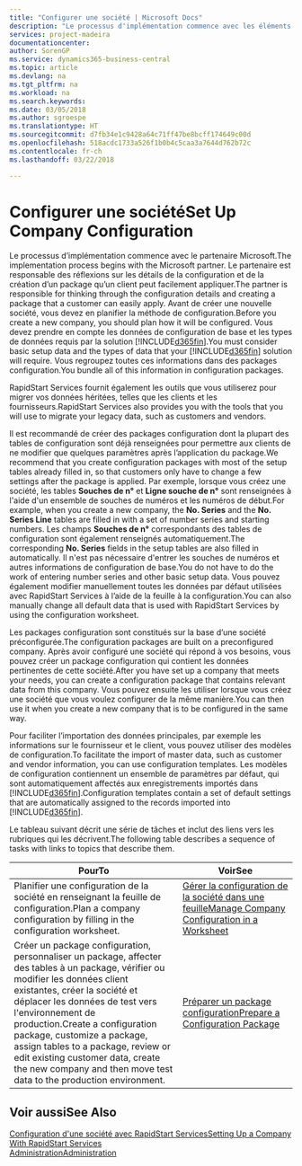 ```yaml
---
title: "Configurer une société | Microsoft Docs"
description: "Le processus d'implémentation commence avec les éléments requis par la solution Business Central. Vous regroupez toutes ces informations dans des packages configuration."
services: project-madeira
documentationcenter: 
author: SorenGP
ms.service: dynamics365-business-central
ms.topic: article
ms.devlang: na
ms.tgt_pltfrm: na
ms.workload: na
ms.search.keywords: 
ms.date: 03/05/2018
ms.author: sgroespe
ms.translationtype: HT
ms.sourcegitcommit: d7fb34e1c9428a64c71ff47be8bcff174649c00d
ms.openlocfilehash: 518acdc1733a526f1b0b4c5caa3a7644d762b72c
ms.contentlocale: fr-ch
ms.lasthandoff: 03/22/2018

---
```

# <a name="set-up-company-configuration"></a><span data-ttu-id="89527-104">Configurer une société</span><span class="sxs-lookup"><span data-stu-id="89527-104">Set Up Company Configuration</span></span>
<span data-ttu-id="89527-105">Le processus d’implémentation commence avec le partenaire Microsoft.</span><span class="sxs-lookup"><span data-stu-id="89527-105">The implementation process begins with the Microsoft partner.</span></span> <span data-ttu-id="89527-106">Le partenaire est responsable des réflexions sur les détails de la configuration et de la création d’un package qu’un client peut facilement appliquer.</span><span class="sxs-lookup"><span data-stu-id="89527-106">The partner is responsible for thinking through the configuration details and creating a package that a customer can easily apply.</span></span> <span data-ttu-id="89527-107">Avant de créer une nouvelle société, vous devez en planifier la méthode de configuration.</span><span class="sxs-lookup"><span data-stu-id="89527-107">Before you create a new company, you should plan how it will be configured.</span></span> <span data-ttu-id="89527-108">Vous devez prendre en compte les données de configuration de base et les types de données requis par la solution [!INCLUDE[d365fin](includes/d365fin_md.md)].</span><span class="sxs-lookup"><span data-stu-id="89527-108">You must consider basic setup data and the types of data that your [!INCLUDE[d365fin](includes/d365fin_md.md)] solution will require.</span></span> <span data-ttu-id="89527-109">Vous regroupez toutes ces informations dans des packages configuration.</span><span class="sxs-lookup"><span data-stu-id="89527-109">You bundle all of this information in configuration packages.</span></span>

<span data-ttu-id="89527-110">RapidStart Services fournit également les outils que vous utiliserez pour migrer vos données héritées, telles que les clients et les fournisseurs.</span><span class="sxs-lookup"><span data-stu-id="89527-110">RapidStart Services also provides you with the tools that you will use to migrate your legacy data, such as customers and vendors.</span></span>  

<span data-ttu-id="89527-111">Il est recommandé de créer des packages configuration dont la plupart des tables de configuration sont déjà renseignées pour permettre aux clients de ne modifier que quelques paramètres après l’application du package.</span><span class="sxs-lookup"><span data-stu-id="89527-111">We recommend that you create configuration packages with most of the setup tables already filled in, so that customers only have to change a few settings after the package is applied.</span></span> <span data-ttu-id="89527-112">Par exemple, lorsque vous créez une société, les tables **Souches de n°** et **Ligne souche de n°** sont renseignées à l'aide d'un ensemble de souches de numéros et les numéros de début.</span><span class="sxs-lookup"><span data-stu-id="89527-112">For example, when you create a new company, the **No. Series** and the **No. Series Line** tables are filled in with a set of number series and starting numbers.</span></span> <span data-ttu-id="89527-113">Les champs **Souches de n°** correspondants des tables de configuration sont également renseignés automatiquement.</span><span class="sxs-lookup"><span data-stu-id="89527-113">The corresponding **No. Series** fields in the setup tables are also filled in automatically.</span></span> <span data-ttu-id="89527-114">Il n'est pas nécessaire d'entrer les souches de numéros et autres informations de configuration de base.</span><span class="sxs-lookup"><span data-stu-id="89527-114">You do not have to do the work of entering number series and other basic setup data.</span></span> <span data-ttu-id="89527-115">Vous pouvez également modifier manuellement toutes les données par défaut utilisées avec RapidStart Services à l’aide de la feuille à la configuration.</span><span class="sxs-lookup"><span data-stu-id="89527-115">You can also manually change all default data that is used with RapidStart Services by using the configuration worksheet.</span></span>  

<span data-ttu-id="89527-116">Les packages configuration sont constitués sur la base d’une société préconfigurée.</span><span class="sxs-lookup"><span data-stu-id="89527-116">The configuration packages are built on a preconfigured company.</span></span> <span data-ttu-id="89527-117">Après avoir configuré une société qui répond à vos besoins, vous pouvez créer un package configuration qui contient les données pertinentes de cette société.</span><span class="sxs-lookup"><span data-stu-id="89527-117">After you have set up a company that meets your needs, you can create a configuration package that contains relevant data from this company.</span></span> <span data-ttu-id="89527-118">Vous pouvez ensuite les utiliser lorsque vous créez une société que vous voulez configurer de la même manière.</span><span class="sxs-lookup"><span data-stu-id="89527-118">You can then use it when you create a new company that is to be configured in the same way.</span></span>  

<span data-ttu-id="89527-119">Pour faciliter l’importation des données principales, par exemple les informations sur le fournisseur et le client, vous pouvez utiliser des modèles de configuration.</span><span class="sxs-lookup"><span data-stu-id="89527-119">To facilitate the import of master data, such as customer and vendor information, you can use configuration templates.</span></span> <span data-ttu-id="89527-120">Les modèles de configuration contiennent un ensemble de paramètres par défaut, qui sont automatiquement affectés aux enregistrements importés dans [!INCLUDE[d365fin](includes/d365fin_md.md)].</span><span class="sxs-lookup"><span data-stu-id="89527-120">Configuration templates contain a set of default settings that are automatically assigned to the records imported into [!INCLUDE[d365fin](includes/d365fin_md.md)].</span></span>

<span data-ttu-id="89527-121">Le tableau suivant décrit une série de tâches et inclut des liens vers les rubriques qui les décrivent.</span><span class="sxs-lookup"><span data-stu-id="89527-121">The following table describes a sequence of tasks with links to topics that describe them.</span></span>

|<span data-ttu-id="89527-122">**Pour**</span><span class="sxs-lookup"><span data-stu-id="89527-122">**To**</span></span>|<span data-ttu-id="89527-123">**Voir**</span><span class="sxs-lookup"><span data-stu-id="89527-123">**See**</span></span>|  
|------------|-------------|  
|<span data-ttu-id="89527-124">Planifier une configuration de la société en renseignant la feuille de configuration.</span><span class="sxs-lookup"><span data-stu-id="89527-124">Plan a company configuration by filling in the configuration worksheet.</span></span>|[<span data-ttu-id="89527-125">Gérer la configuration de la société dans une feuille</span><span class="sxs-lookup"><span data-stu-id="89527-125">Manage Company Configuration in a Worksheet</span></span>](admin-how-to-manage-company-configuration-in-a-worksheet.md)|  
|<span data-ttu-id="89527-126">Créer un package configuration, personnaliser un package, affecter des tables à un package, vérifier ou modifier les données client existantes, créer la société et déplacer les données de test vers l'environnement de production.</span><span class="sxs-lookup"><span data-stu-id="89527-126">Create a configuration package, customize a package, assign tables to a package, review or edit existing customer data, create the new company and then move test data to the production environment.</span></span>|[<span data-ttu-id="89527-127">Préparer un package configuration</span><span class="sxs-lookup"><span data-stu-id="89527-127">Prepare a Configuration Package</span></span>](admin-how-to-prepare-a-configuration-package.md)| 

## <a name="see-also"></a><span data-ttu-id="89527-128">Voir aussi</span><span class="sxs-lookup"><span data-stu-id="89527-128">See Also</span></span>  
[<span data-ttu-id="89527-129">Configuration d'une société avec RapidStart Services</span><span class="sxs-lookup"><span data-stu-id="89527-129">Setting Up a Company With RapidStart Services</span></span>](admin-set-up-a-company-with-rapidstart.md)  
[<span data-ttu-id="89527-130">Administration</span><span class="sxs-lookup"><span data-stu-id="89527-130">Administration</span></span>](admin-setup-and-administration.md)

